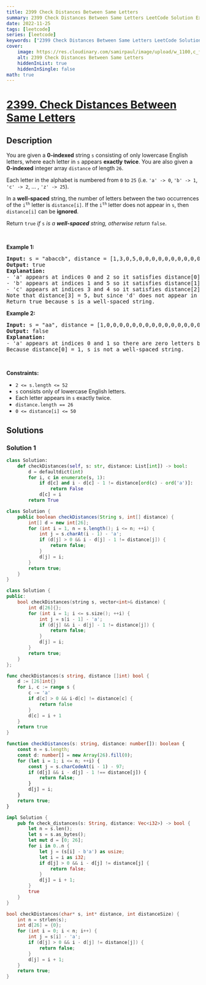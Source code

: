 ```yaml
---
title: 2399 Check Distances Between Same Letters
summary: 2399 Check Distances Between Same Letters LeetCode Solution Explained
date: 2022-11-25
tags: [leetcode]
series: [leetcode]
keywords: ["2399 Check Distances Between Same Letters LeetCode Solution Explained in all languages", "2399 Check Distances Between Same Letters", "LeetCode", "leetcode solution in Python3 C++ Java Go PHP Ruby Swift TypeScript Rust C# JavaScript C", "GeeksforGeeks", "InterviewBit", "Coding Ninjas", "HackerRank", "HackerEarth", "CodeChef", "TopCoder", "AlgoExpert", "freeCodeCamp", "Codeforces", "GitHub", "AtCoder", "Samir Paul"]
cover:
    image: https://res.cloudinary.com/samirpaul/image/upload/w_1100,c_fit,co_rgb:FFFFFF,l_text:Arial_75_bold:2399 Check Distances Between Same Letters - Solution Explained/problem-solving.webp
    alt: 2399 Check Distances Between Same Letters
    hiddenInList: true
    hiddenInSingle: false
math: true
---
```



# [2399. Check Distances Between Same Letters](https://leetcode.com/problems/check-distances-between-same-letters)


## Description

<p>You are given a <strong>0-indexed</strong> string <code>s</code> consisting of only lowercase English letters, where each letter in <code>s</code> appears <strong>exactly</strong> <strong>twice</strong>. You are also given a <strong>0-indexed</strong> integer array <code>distance</code> of length <code>26</code>.</p>

<p>Each letter in the alphabet is numbered from <code>0</code> to <code>25</code> (i.e. <code>&#39;a&#39; -&gt; 0</code>, <code>&#39;b&#39; -&gt; 1</code>, <code>&#39;c&#39; -&gt; 2</code>, ... , <code>&#39;z&#39; -&gt; 25</code>).</p>

<p>In a <strong>well-spaced</strong> string, the number of letters between the two occurrences of the <code>i<sup>th</sup></code> letter is <code>distance[i]</code>. If the <code>i<sup>th</sup></code> letter does not appear in <code>s</code>, then <code>distance[i]</code> can be <strong>ignored</strong>.</p>

<p>Return <code>true</code><em> if </em><code>s</code><em> is a <strong>well-spaced</strong> string, otherwise return </em><code>false</code>.</p>

<p>&nbsp;</p>
<p><strong class="example">Example 1:</strong></p>

<pre>
<strong>Input:</strong> s = &quot;abaccb&quot;, distance = [1,3,0,5,0,0,0,0,0,0,0,0,0,0,0,0,0,0,0,0,0,0,0,0,0,0]
<strong>Output:</strong> true
<strong>Explanation:</strong>
- &#39;a&#39; appears at indices 0 and 2 so it satisfies distance[0] = 1.
- &#39;b&#39; appears at indices 1 and 5 so it satisfies distance[1] = 3.
- &#39;c&#39; appears at indices 3 and 4 so it satisfies distance[2] = 0.
Note that distance[3] = 5, but since &#39;d&#39; does not appear in s, it can be ignored.
Return true because s is a well-spaced string.
</pre>

<p><strong class="example">Example 2:</strong></p>

<pre>
<strong>Input:</strong> s = &quot;aa&quot;, distance = [1,0,0,0,0,0,0,0,0,0,0,0,0,0,0,0,0,0,0,0,0,0,0,0,0,0]
<strong>Output:</strong> false
<strong>Explanation:</strong>
- &#39;a&#39; appears at indices 0 and 1 so there are zero letters between them.
Because distance[0] = 1, s is not a well-spaced string.
</pre>

<p>&nbsp;</p>
<p><strong>Constraints:</strong></p>

<ul>
	<li><code>2 &lt;= s.length &lt;= 52</code></li>
	<li><code>s</code> consists only of lowercase English letters.</li>
	<li>Each letter appears in <code>s</code> exactly twice.</li>
	<li><code>distance.length == 26</code></li>
	<li><code>0 &lt;= distance[i] &lt;= 50</code></li>
</ul>

## Solutions

### Solution 1

<!-- tabs:start -->

```python
class Solution:
    def checkDistances(self, s: str, distance: List[int]) -> bool:
        d = defaultdict(int)
        for i, c in enumerate(s, 1):
            if d[c] and i - d[c] - 1 != distance[ord(c) - ord('a')]:
                return False
            d[c] = i
        return True
```

```java
class Solution {
    public boolean checkDistances(String s, int[] distance) {
        int[] d = new int[26];
        for (int i = 1, n = s.length(); i <= n; ++i) {
            int j = s.charAt(i - 1) - 'a';
            if (d[j] > 0 && i - d[j] - 1 != distance[j]) {
                return false;
            }
            d[j] = i;
        }
        return true;
    }
}
```

```cpp
class Solution {
public:
    bool checkDistances(string s, vector<int>& distance) {
        int d[26]{};
        for (int i = 1; i <= s.size(); ++i) {
            int j = s[i - 1] - 'a';
            if (d[j] && i - d[j] - 1 != distance[j]) {
                return false;
            }
            d[j] = i;
        }
        return true;
    }
};
```

```go
func checkDistances(s string, distance []int) bool {
	d := [26]int{}
	for i, c := range s {
		c -= 'a'
		if d[c] > 0 && i-d[c] != distance[c] {
			return false
		}
		d[c] = i + 1
	}
	return true
}
```

```ts
function checkDistances(s: string, distance: number[]): boolean {
    const n = s.length;
    const d: number[] = new Array(26).fill(0);
    for (let i = 1; i <= n; ++i) {
        const j = s.charCodeAt(i - 1) - 97;
        if (d[j] && i - d[j] - 1 !== distance[j]) {
            return false;
        }
        d[j] = i;
    }
    return true;
}
```

```rust
impl Solution {
    pub fn check_distances(s: String, distance: Vec<i32>) -> bool {
        let n = s.len();
        let s = s.as_bytes();
        let mut d = [0; 26];
        for i in 0..n {
            let j = (s[i] - b'a') as usize;
            let i = i as i32;
            if d[j] > 0 && i - d[j] != distance[j] {
                return false;
            }
            d[j] = i + 1;
        }
        true
    }
}
```

```c
bool checkDistances(char* s, int* distance, int distanceSize) {
    int n = strlen(s);
    int d[26] = {0};
    for (int i = 0; i < n; i++) {
        int j = s[i] - 'a';
        if (d[j] > 0 && i - d[j] != distance[j]) {
            return false;
        }
        d[j] = i + 1;
    }
    return true;
}
```

<!-- tabs:end -->

<!-- end -->
